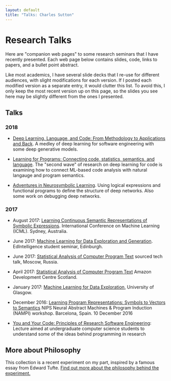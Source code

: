 ```yaml
---
layout: default
title: "Talks: Charles Sutton"
---
```


Research Talks
=====

Here are "companion web pages" to some research seminars that I have recently presented.
Each web page below contains slides, code, links to papers, and a bullet point abstract.

Like most academics, I have several slide decks that I re-use for different audiences,
with slight modifications for each version. If I posted each modified version
as a separate entry, it would clutter this list. To avoid this, I only keep
the most recent version up on this page, so the slides you see here may
be slightly different from the ones I presented.


<!-- ## Upcoming Talks -->

## Talks

### 2018

* [Deep Learning, Language, and Code: From Methodology to Applications and Back](dllc/).
A medley of deep learning for software engineering with some deep
generative models.

* [Learning for Programs: Connecting code, statistics, semantics, and language](learning4programs/).
The "second wave" of research on deep learning for code is examining
how to connect ML-based code analysis with natural langauge
and program semantics.

* [Adventures in Neurosymbolic Learning](adventures-neurosymbolic-2018/).
Using logical expressions and functional programs
to define the structure of deep networks.
Also some work on debugging deep networks.

### 2017

* August 2017: [Learning Continuous Semantic Representations of Symbolic Expressions](icml2017/). International Conference on Machine Learning (ICML). Sydney, Australia.

* June 2017: [Machine Learning for Data Exploration and Generation](ml-exploration-generation/). EdIntelligence student
seminar, Edinburgh.

* June 2017: [Statistical Analysis of Computer Program Text](statistical-nlp-swe/)
  sourced tech talk, Moscow, Russia.

* April 2017: [Statistical Analysis of Computer Program Text](statistical-nlp-swe/)
  Amazon Development Centre Scotland.

* January 2017: [Machine Learning for Data Exploration](glasgow2017/), University of Glasgow.

* December 2016: [Learning Program Representations: Symbols to Vectors to Semantics](nampi2016-talk-sutton/)
NIPS Neural Abstract Machines & Program Induction (NAMPI) workshop. Barcelona, Spain.
10 December 2016

* [You and Your Code: Principles of Research Software Engineering](principles-rse): Lecture aimed at undergraduate computer science
students to understand some of the ideas behind programming in research

## More about Philosophy

This collection is a recent experiment on my part, inspired by a famous essay
from Edward Tufte. [Find out more about the philosophy behind the experiment.](http://www.theexclusive.org/2016/12/on-creating-companion-web-site-for-talks.html)
